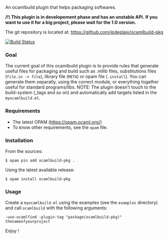 An ocamlbuild plugin that helps packaging softwares.

**/!\ This plugin is in developement phase and has an unstable API.**
**If you want to use it for a big project, please wait for the 1.0 version.**

The git repository is located at: https://github.com/jpdeplaix/ocamlbuild-pkg

[![Build Status](https://travis-ci.org/jpdeplaix/ocamlbuild-pkg.png?branch=master)](https://travis-ci.org/jpdeplaix/ocamlbuild-pkg)

### Goal

The current goal of this ocamlbuild plugin is to provide rules that generate
useful files for packaging and build such as .mllib files, substitutions files
(`file.in -> file`), library file (`META`) or opam file (`.install`).
You can generate them separatly, using the correct module, or everything
togather useful for standard programs/libs.
NOTE: The plugin doesn't touch to the build-system (\_tags and so on)
and automatically add targets listed in the `myocamlbuild.ml`.

### Requirements

* The latest OPAM (https://opam.ocaml.org/)
* To know other requirements, see the `opam` file.

### Installation

From the sources:
```
$ opam pin add ocamlbuild-pkg .
```

Using the latest available release:
```
$ opam install ocamlbuild-pkg
```

### Usage

Create a `myocamlbuild.ml` using the examples (see the `examples` directory) and
call `ocamlbuild` with the following arguments:
```
-use-ocamlfind -plugin-tag "package(ocamlbuild-pkg)" thenameofyourproject
```


Enjoy !
